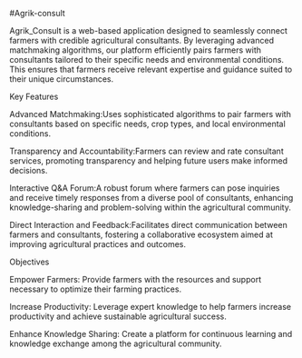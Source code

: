 #Agrik-consult

Agrik_Consult is a web-based application designed to seamlessly connect farmers with credible agricultural consultants. By leveraging advanced matchmaking algorithms, our platform efficiently pairs farmers with consultants tailored to their specific needs and environmental conditions. This ensures that farmers receive relevant expertise and guidance suited to their unique circumstances.

Key Features

Advanced Matchmaking:Uses sophisticated algorithms to pair farmers with consultants based on specific needs, crop types, and local environmental conditions.

Transparency and Accountability:Farmers can review and rate consultant services, promoting transparency and helping future users make informed decisions.

Interactive Q&A Forum:A robust forum where farmers can pose inquiries and receive timely responses from a diverse pool of consultants, enhancing knowledge-sharing and problem-solving within the agricultural community.

Direct Interaction and Feedback:Facilitates direct communication between farmers and consultants, fostering a collaborative ecosystem aimed at improving agricultural practices and outcomes.

Objectives

Empower Farmers: Provide farmers with the resources and support necessary to optimize their farming practices.

Increase Productivity: Leverage expert knowledge to help farmers increase productivity and achieve sustainable agricultural success.

Enhance Knowledge Sharing: Create a platform for continuous learning and knowledge exchange among the agricultural community.
